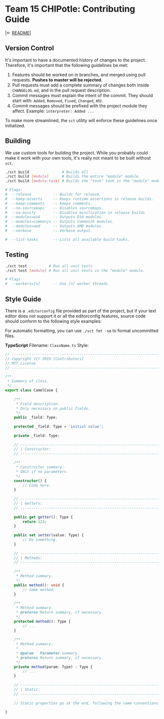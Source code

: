 # Team 15 CHIPotle: Contributing Guide

|<- [README](README.md)|

## Version Control

It's important to have a documented history of changes to the project.
Therefore, it's important that the following guidelines be met:

1. Features should be worked on in branches, and merged using pull requests.
    **Pushes to master will be rejected.**
2. Pull requests must add a complete summary of changes both inside `CHANGELOG.md`, and in the pull request description.
3. Commit messages must explain the intent of the commit.
    They should start with: `Added`, `Removed`, `Fixed`, `Changed`, etc.
4. Commit messages should be prefixed with the project module they affect.
    Example: `interpreter: Added ... `

To make more streamlined, the `sct` utility will enforce these guidelines once initialized.

## Building

We use custom tools for building the project. While you probably could make it work with your own tools, it's really not meant to be built without `sct`. 

```bash
./sct build               # Builds all
./sct build [module]      # Builds the entire "module" module.
./sct build [module:task] # Builds the "task" task in the "module" module.

# Flags:
#  --release          -- Builds for release.
#  --keep:asserts     -- Keeps runtime assertions in release builds.
#  --keep:comments    -- Keeps comments.
#  --no-sourcemaps    -- Disables sourcemaps.
#  --no-minify        -- Disables minification in release builds
#  --modules=es6      -- Outputs ES6 modules.
#  --modules=commonjs -- Outputs CommonJS modules.
#  --modules=amd      -- Outputs AMD modules.
#  --verbose          -- Verbose output.

#  --list-tasks       -- Lists all available build tasks.
```

## Testing

```bash
./sct test          # Run all unit tests
./sct test [module] # Run all unit tests in the "module" module.

# Flags
#  --workers=[n]      -- Use [n] worker threads.
```

## Style Guide

There is a `.editorconfig` file provided as part of the project, but if your text editor does not support it or all the editorconfig features, source code should conform to the following style examples:

For automatic formatting, you can use `./sct fmt -sm` to format uncommitted files.

**TypeScript**
Filename: `ClassName.ts`
Style:

```ts
// ---------------------------------------------------------------------------------------------------------------------
// Copyright (C) 2019 [Contributors]
// MIT License
// ---------------------------------------------------------------------------------------------------------------------

/**
 * Summary of class.
 */
export class CamelCase {
    
    /**
     * Field description.
     * Only necessary on public fields.
     */
    public _field: Type;
    
    protected _field: Type = 'initial value';
    
    private _field: Type;
    
    // -------------------------------------------------------------------------------------------------------------
    // | Constructor:                                                                                              |
    // -------------------------------------------------------------------------------------------------------------

    /**
     * Constructor summary.
     * Omit if no parameters.
     */
    constructor() {
        // Code here.
    }
    
    // -------------------------------------------------------------------------------------------------------------
    // | Getters:                                                                                                  |
    // -------------------------------------------------------------------------------------------------------------
    
    public get getter(): Type {
        return 123;
    }
    
    public set setter(value: Type) {
        // Do something.
    }
    
    // -------------------------------------------------------------------------------------------------------------
    // | Methods:                                                                                                  |
    // -------------------------------------------------------------------------------------------------------------
    
    /**
     * Method summary.
     */
    public method(): void {
        // Some method.
    }
    
    /**
     * Method summary.
     * @returns Return summary, if necessary.
     */
    protected method(): Type {
        // ...
    }
    
    /**
     * Method summary.
     *
     * @param   Parameter summary.
     * @returns Return summary, if necessary.
     */
    private method(param: Type) : Type {
        // ...
    }
    
    // -------------------------------------------------------------------------------------------------------------
    // | Static:                                                                                                   |
    // -------------------------------------------------------------------------------------------------------------
    
    // Static properties go at the end, following the same conventions.
    
}
```

